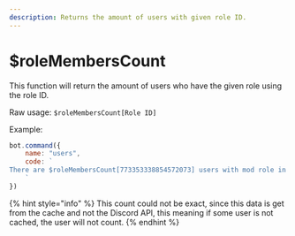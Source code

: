 ```yaml
---
description: Returns the amount of users with given role ID.
---
```


# $roleMembersCount

This function will return the amount of users who have the given role using the role ID.

Raw usage: `$roleMembersCount[Role ID]`

Example:

```javascript
bot.command({
    name: "users",
    code: `
There are $roleMembersCount[773353338854572073] users with mod role in dbd.js
    `
})
```

{% hint style="info" %}
This count could not be exact, since this data is get from the cache and not the Discord API, this meaning if some user is not cached, the user will not count.
{% endhint %}

